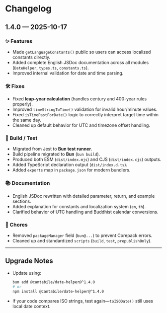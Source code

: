 # Changelog

## 1.4.0 — 2025-10-17

### ✨ Features

- Made `getLanguageConstants()` public so users can access localized constants directly.
- Added complete English JSDoc documentation across all modules (`DateHelper`, `types.ts`, `constants.ts`).
- Improved internal validation for date and time parsing.

### 🛠 Fixes

- Fixed **leap-year calculation** (handles century and 400-year rules properly).
- Improved `timeStringToTime()` validation for invalid hour/minute values.
- Fixed `isTimePastForDate()` logic to correctly interpret target time within the same day.
- Cleaned up default behavior for UTC and timezone offset handling.

### 🧱 Build / Test

- Migrated from Jest to **Bun test runner**.
- Build pipeline migrated to **Bun** (`bun build`).
- Produced both ESM (`dist/index.mjs`) and CJS (`dist/index.cjs`) outputs.
- Added TypeScript declaration output (`dist/index.d.ts`).
- Added `exports` map in `package.json` for modern bundlers.

### 📚 Documentation

- English JSDoc rewritten with detailed parameter, return, and example sections.
- Added explanation for constants and localization system (`en`, `th`).
- Clarified behavior of UTC handling and Buddhist calendar conversions.

### 🔁 Chores

- Removed `packageManager` field (`bun@...`) to prevent Corepack errors.
- Cleaned up and standardized `scripts` (`build`, `test`, `prepublishOnly`).

---

## Upgrade Notes

- Update using:

  ```bash
  bun add @cantabile/date-helper@^1.4.0
  # or
  npm install @cantabile/date-helper@^1.4.0
  ```

- If your code compares ISO strings, test again—`toISODate()` still uses local date context.
